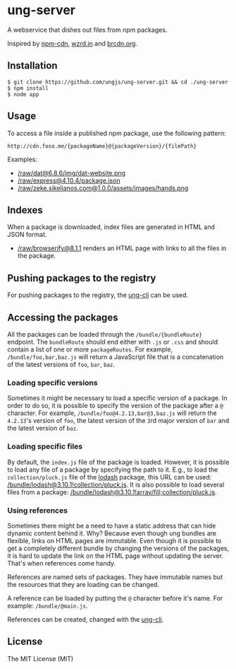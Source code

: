 # ung-server

A webservice that dishes out files from npm packages.

Inspired by [npm-cdn](https://github.com/zeke/npm-cdn), [wzrd.in](https://github.com/jfhbrook/wzrd.in) and [brcdn.org](https://github.com/ForbesLindesay/brcdn.org).


## Installation

```
$ git clone https://github.com/ungjs/ung-server.git && cd ./ung-server
$ npm install
$ node app
```


## Usage

To access a file inside a published npm package, use the following pattern:

```
http://cdn.foso.me/{packageName}@{packageVersion}/{filePath}
```

Examples:

* [/raw/dat@6.8.6/img/dat-website.png](http://cdn.foso.me/raw/dat@6.8.6/img/dat-website.png)
* [/raw/express@4.10.4/package.json](http://cdn.foso.me/raw/express@4.10.4/package.json)
* [/raw/zeke.sikelianos.com@1.0.0/assets/images/hands.png](http://cdn.foso.me/raw/zeke.sikelianos.com@1.0.0/assets/images/hands.png)


## Indexes

When a package is downloaded, index files are generated in HTML and JSON format.

* [/raw/browserify@8.1.1](http://cdn.foso.me/raw/browserify@8.1.1) renders an HTML page with links to all the files in the package.


## Pushing packages to the registry

For pushing packages to the registry, the [ung-cli][] can be used.


## Accessing the packages

All the packages can be loaded through the `/bundle/{bundleRoute}` endpoint.
The `bundleRoute` should end either with `.js` or `.css` and should contain a list
of one or more `packageRoutes`. For example, `/bundle/foo,bar,baz.js` will return a JavaScript file that is a
concatenation of the latest versions of `foo`, `bar`, `baz`.


### Loading specific versions

Sometimes it might be necessary to load a specific version of a package. In order to do so, it is
possible to specify the version of the package after a `@` character. For example,
`/bundle/foo@4.2.13,bar@3,baz.js` will return the `4.2.13`'s version of `foo`,
the latest version of the `3`rd major version of `bar` and the latest version of
`baz`.


### Loading specific files

By default, the `index.js` file of the package is loaded. However, it is possible to
load any file of a package by specifying the path to it. E.g., to load the `collection/pluck.js`
file of the [lodash](https://www.npmjs.com/package/lodash) package, this URL can be used: [/bundle/lodash@3.10.1!collection/pluck.js](http://cdn.foso.me/bundle/lodash@3.10.1!collection/pluck.js).
It is also possible to load several files from a package: [/bundle/lodash@3.10.1!array/fill;collection/pluck.js](http://cdn.foso.me/bundle/lodash@3.10.1!array/fill;collection/pluck.js).


### Using references

Sometimes there might be a need to have a static address that can hide dynamic
content behind it. Why? Because even though ung bundles are flexible,
links on HTML pages are immutable. Even though it is possible to get a completely different
bundle by changing the versions of the packages, it is hard to update the
link on the HTML page without updating the server. That's when references come handy.

References are named sets of packages. They have immutable names but the resources that
they are loading can be changed.

A reference can be loaded by putting the `@` character before it's name. For example:
`/bundle/@main.js`.

References can be created, changed with the [ung-cli][].


## License

The MIT License (MIT)


[ung-cli]: https://github.com/ungjs/ung
